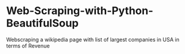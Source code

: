 # Web-Scraping-with-Python-BeautifulSoup
Webscraping a wikipedia page with list of largest companies in USA in terms of Revenue
